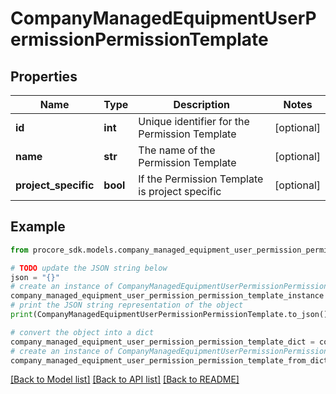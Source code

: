 # CompanyManagedEquipmentUserPermissionPermissionTemplate


## Properties

Name | Type | Description | Notes
------------ | ------------- | ------------- | -------------
**id** | **int** | Unique identifier for the Permission Template | [optional] 
**name** | **str** | The name of the Permission Template | [optional] 
**project_specific** | **bool** | If the Permission Template is project specific | [optional] 

## Example

```python
from procore_sdk.models.company_managed_equipment_user_permission_permission_template import CompanyManagedEquipmentUserPermissionPermissionTemplate

# TODO update the JSON string below
json = "{}"
# create an instance of CompanyManagedEquipmentUserPermissionPermissionTemplate from a JSON string
company_managed_equipment_user_permission_permission_template_instance = CompanyManagedEquipmentUserPermissionPermissionTemplate.from_json(json)
# print the JSON string representation of the object
print(CompanyManagedEquipmentUserPermissionPermissionTemplate.to_json())

# convert the object into a dict
company_managed_equipment_user_permission_permission_template_dict = company_managed_equipment_user_permission_permission_template_instance.to_dict()
# create an instance of CompanyManagedEquipmentUserPermissionPermissionTemplate from a dict
company_managed_equipment_user_permission_permission_template_from_dict = CompanyManagedEquipmentUserPermissionPermissionTemplate.from_dict(company_managed_equipment_user_permission_permission_template_dict)
```
[[Back to Model list]](../README.md#documentation-for-models) [[Back to API list]](../README.md#documentation-for-api-endpoints) [[Back to README]](../README.md)


